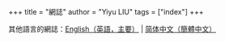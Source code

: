+++
title = "網誌"
author = "Yiyu LIU"
tags = ["index"]
+++

其他語言的網誌：[English（英語，主要）](../blog) | [简体中文（簡體中文）](../blog-zh-cn)
```
